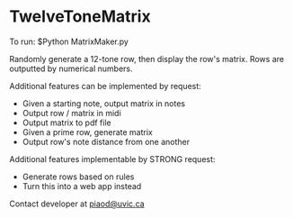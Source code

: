 TwelveToneMatrix
================

To run: 
    $Python MatrixMaker.py

Randomly generate a 12-tone row, then display the row's matrix. 
Rows are outputted by numerical numbers. 

Additional features can be implemented by request:
  - Given a starting note, output matrix in notes
  - Output row / matrix in midi
  - Output matrix to pdf file
  - Given a prime row, generate matrix
  - Output row's note distance from one another
 
Additional features implementable by STRONG request:
  - Generate rows based on rules
  - Turn this into a web app instead
  
  
Contact developer at piaod@uvic.ca
